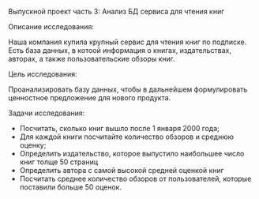 Выпускной проект часть 3: Анализ БД сервиса для чтения книг


Описание исследования:

Наша компания купила крупный сервис для чтения книг по подписке. Есть база данных, в котоой информация о книгах, издательствах, авторах, а также пользовательские обзоры книг.


Цель исследования:

Проанализировать базу данных, чтобы в дальнейшем формулировать ценностное предложение для нового продукта.


Задачи исследования:

- Посчитать, сколько книг вышло после 1 января 2000 года;
- Для каждой книги посчитайте количество обзоров и среднюю оценку;
- Определить издательство, которое выпустило наибольшее число книг толще 50 страниц
- Определить автора с самой высокой средней оценкой книг
- Посчитать среднее количество обзоров от пользователей, которые поставили больше 50 оценок.